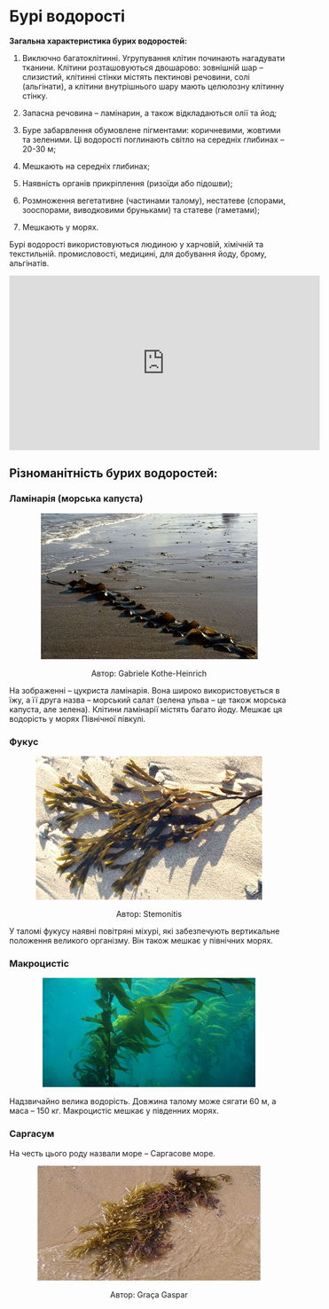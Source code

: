# Бурі водорості

**Загальна характеристика бурих водоростей:**

1.  Виключно багатоклітинні. Угрупування клітин починають
    нагадувати тканини. Клітини розташовуються двошарово: зовнішній шар – слизистий, клітинні стінки містять пектинові речовини, солі (альгінати), а клітини внутрішнього шару мають целюлозну клітинну стінку.

2.  Запасна речовина – <span class="p1">ламінарин</span>, а також відкладаються олії та йод;

3.  Буре забарвлення обумовлене пігментами: коричневими, жовтими та зеленими. Ці водорості поглинають світло на середніх глибинах – 20-30 м;

4.  Мешкають на середніх глибинах;

5.  Наявність органів прикріплення (ризоїди або підошви);

6.  Розмноження вегетативне (частинами талому), нестатеве (спорами, зооспорами, виводковими бруньками) та статеве (гаметами);

7.  Мешкають у морях.

Бурі водорості використовуються людиною у харчовій, хімічній та текстильній. промисловості, медицині, для добування йоду, брому, альгінатів.


<div class="fluidMedia">
<iframe align="center" width="560" height="315" src="https://www.youtube.com/embed/Ohm-XqHsK7U" frameborder="0" allowfullscreen></iframe>
</div>
<div class="popup">
</div>

## Різноманітність бурих водоростей: 

### Ламінарія (морська капуста)

<div align="center">
<img src="9.jpg">
<p>Автор: <span class="p1">Gabriele Kothe-Heinrich</span></p>
</div>

На зображенні – цукриста ламінарія. Вона широко використовується в їжу, а її друга назва – морський салат (зелена ульва – це також морська капуста, але зелена). Клітини ламінарії містять багато йоду. Мешкає ця
водорість у морях Північної півкулі.

### Фукус

<div align="center">
<img src="10.jpg">
<p>Автор: <span class="p1">Stemonitis</span></p>
</div>

У таломі фукусу наявні повітряні міхурі, які забезпечують вертикальне положення великого організму. Він також мешкає у північних морях.


### Макроцистіс

<div align="center">
<img src="11.png">
</div>

Надзвичайно велика водорість. Довжина талому може сягати 60 м, а маса – 150 кг. Макроцистіс мешкає у південних морях.

### Саргасум
На честь цього роду назвали море – Саргасове море.

<div align="center">
<img src="12.jpg">
<p>Автор: <span class="p1">Graça Gaspar</span></p>
</div>
